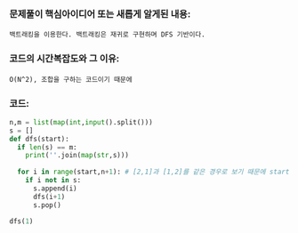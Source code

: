 ### 문제풀이 핵심아이디어 또는 새롭게 알게된 내용: 
    백트래킹을 이용한다. 백트래킹은 재귀로 구현하며 DFS 기반이다. 
    
### 코드의 시간복잡도와 그 이유:
    O(N^2), 조합을 구하는 코드이기 때문에


### 코드:
```python
n,m = list(map(int,input().split()))
s = []
def dfs(start):
  if len(s) == m:
    print(''.join(map(str,s)))
  
  for i in range(start,n+1): # [2,1]과 [1,2]를 같은 경우로 보기 때문에 start부터 n까지 셈
    if i not in s:
      s.append(i)
      dfs(i+1)
      s.pop()
      
dfs(1)
```
